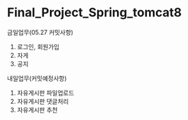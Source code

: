 # Final_Project_Spring_tomcat8

금일업무(05.27 커밋사항)
1. 로그인, 회원가입
2. 자게
3. 공지

내일업무(커밋예정사항)  
1. 자유게시판 파일업로드
2. 자유게시판 댓글처리
3. 자유게시판 추천  
